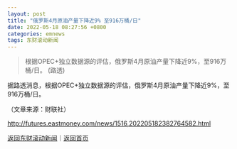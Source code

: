 ```yaml
---
layout: post
title: "俄罗斯4月原油产量下降近9% 至916万桶/日"
date: 2022-05-18 08:27:56 +0800
categories: emnews
tags: 东财滚动新闻
---
```

> 根据OPEC+独立数据源的评估，俄罗斯4月原油产量下降近9%，至916万桶/日。 (路透)

<p>据路透消息，根据OPEC+独立数据源的评估，俄罗斯4月原油产量下降近9%，至916万桶/日。 </p><p class="em_media">（文章来源：财联社）</p>

<http://futures.eastmoney.com/news/1516,202205182382764582.html>

[返回东财滚动新闻](//finews.withounder.com/emnews/)｜[返回首页](//finews.withounder.com/)